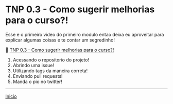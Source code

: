 # TNP 0.3 - Como sugerir melhorias para o curso?!

Esse e o primeiro video do primeiro modulo entao deixa eu aproveitar para explicar algumas coisas e te contar um segredinho!


🎥 [TNP 0.3 - Como sugerir melhorias para o curso?!]()

1. Acessando o repositorio do projeto!
1. Abrindo uma issue!
1. Utilizando tags da maneira correta!
1. Enviando pull requests!
1. Manda o pio no twitter!


---

[Inicio](/README.md)